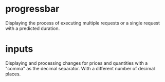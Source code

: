 # progressbar
Displaying the process of executing multiple requests or a single request with a predicted duration.

# inputs
Displaying and processing changes for prices and quantities with a "comma" as the decimal separator. With a different number of decimal places.
